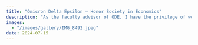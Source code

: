 ```yaml
---
title: "Omicron Delta Epsilon – Honor Society in Economics"
description: "As the faculty advisor of ODE, I have the privilege of working with some of our most dedicated and curious economics students. ODE celebrates academic excellence and fosters a community of future economists through events, discussions, and mentorship. I greatly enjoy supporting and guiding students as they explore their interests and grow as scholars within this honor society."
images:
  - "/images/gallery/IMG_8492.jpeg"
date: 2024-07-15
---
```

